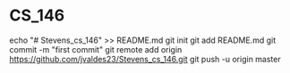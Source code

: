 # CS_146
echo "# Stevens_cs_146" >> README.md
git init
git add README.md
git commit -m "first commit"
git remote add origin https://github.com/jvaldes23/Stevens_cs_146.git
git push -u origin master
